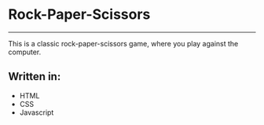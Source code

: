 # Rock-Paper-Scissors
---

This is a classic rock-paper-scissors game, where you play against the computer.

## Written in:
- HTML
- CSS
- Javascript